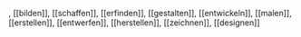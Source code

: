, [[bilden]], [[schaffen]], [[erfinden]], [[gestalten]], [[entwickeln]], [[malen]], [[erstellen]], [[entwerfen]], [[herstellen]], [[zeichnen]], [[designen]]